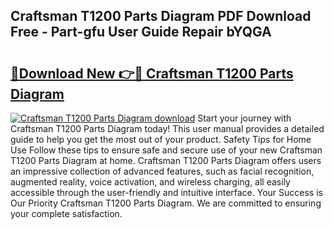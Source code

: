 ## Craftsman T1200 Parts Diagram PDF Download Free - Part-gfu User Guide Repair bYQGA

# <h2><a href="http://dfkyfa.blite.top/?on=Craftsman+T1200+Parts+Diagram">🔗Download New 👉🔴 Craftsman T1200 Parts Diagram</a></h2>

[![Craftsman T1200 Parts Diagram download](https://i.imgur.com/lujVjoI.png)](http://dfkyfa.blite.top/?on=Craftsman+T1200+Parts+Diagram)
Start your journey with Craftsman T1200 Parts Diagram today! This user manual provides a detailed guide to help you get the most out of your product. Safety Tips for Home Use Follow these tips to ensure safe and secure use of your new Craftsman T1200 Parts Diagram at home. Craftsman T1200 Parts Diagram offers users an impressive collection of advanced features, such as facial recognition, augmented reality, voice activation, and wireless charging, all easily accessible through the user-friendly and intuitive interface. Your Success is Our Priority Craftsman T1200 Parts Diagram. We are committed to ensuring your complete satisfaction.
